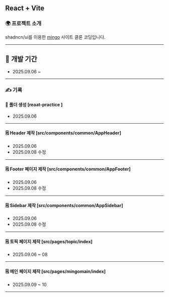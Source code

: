 ## React + Vite
### 🌍 프로젝트 소개 
shadncn/ui를 이용한 [mingo](https://www.mingo.team/) 사이트 클론 코딩입니다.

---

## 📍 개발 기간
- 2025.09.06 ~

---

### ✍️ 기록
#### 📁 폴더 생성 [reaat-practice ]
- 2025.09.06

---

#### 🗒️ Header 제작 [src/components/common/AppHeader] 
- 2025.09.06
- 2025.09.08 수정

---
  
#### 🗒️ Footer 페이지 제작 [src/components/common/AppFooter] 
- 2025.09.06
- 2025.09.08 수정

---
  
#### 🗒️ Sidebar 제작 [src/components/common/AppSidebar]
- 2025.09.06
- 2025.09.08 수정

---

#### 🗒️ 토픽 페이지 제작 [src/pages/topic/index]
- 2025.09.06 ~ 08

---

#### 🗒️ 메인 페이지 제작 [src/pages/mingomain/index]
- 2025.09.09 ~ 10

---

